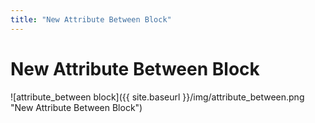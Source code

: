 ```yaml
---
title: "New Attribute Between Block"
---
```

# New Attribute Between Block
![attribute_between block]({{ site.baseurl }}/img/attribute_between.png "New Attribute Between Block")